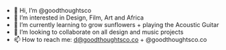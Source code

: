- 👋 Hi, I’m @goodthoughtsco
- 👀 I’m interested in Design, Film, Art and Africa
- 🌱 I’m currently learning to grow sunflowers + playing the Acoustic Guitar
- 💞️ I’m looking to collaborate on all design and music projects
- 📫 How to reach me: d@goodthoughtsco.co + @goodthoughtsco.co 

<!---
goodthoughtsco/goodthoughtsco is a ✨ special ✨ repository because its `README.md` (this file) appears on your GitHub profile.
You can click the Preview link to take a look at your changes.
--->
